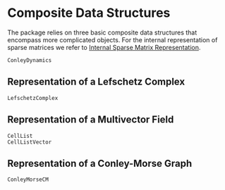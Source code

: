 # Composite Data Structures

The package relies on three basic composite data structures that
encompass more complicated objects. For the internal representation
of sparse matrices we refer to
[Internal Sparse Matrix Representation](@ref).

```@docs
ConleyDynamics
```

## Representation of a Lefschetz Complex 

```@docs
LefschetzComplex
```

## Representation of a Multivector Field

```@docs
CellList
CellListVector
```

## Representation of a Conley-Morse Graph

```@docs
ConleyMorseCM
```

